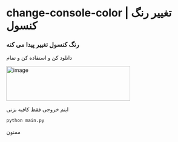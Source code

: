 # change-console-color | تغییر رنگ کنسول
### رنگ کنسول تغییر پیدا می کنه
دانلود کن و استفاده کن و تمام 

<img width="327" height="92" alt="image" src="https://github.com/user-attachments/assets/6eb33e85-790a-4f5a-b036-b1d366ee16d7" />

اینم خروجی فقط کافیه بزنی 
```bash
python main.py
```
ممنون

